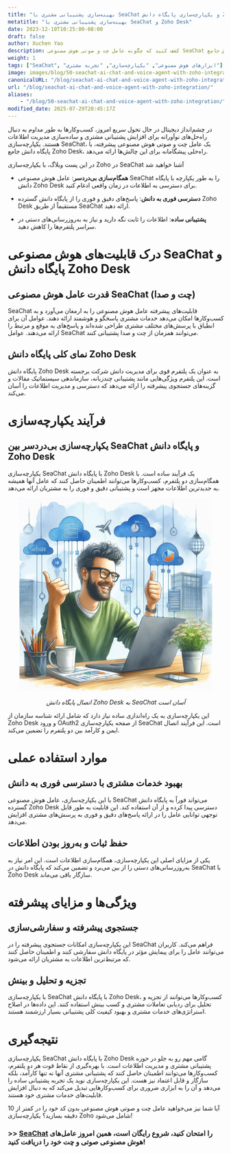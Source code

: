 ```yaml
---
title: "بهینه‌سازی پشتیبانی مشتری با SeaChat و یکپارچه‌سازی پایگاه دانش Zoho Desk"
metatitle: "بهینه‌سازی پشتیبانی مشتری با SeaChat و Zoho Desk"
date: 2023-12-10T10:25:00-08:00
draft: false
author: Xuchen Yao
description: کشف کنید که چگونه عامل چت و صوتی هوش مصنوعی SeaChat با پایگاه دانش جامع Zoho Desk برای پشتیبانی مشتری یکپارچه و کارآمد ادغام می‌شود.
weight: 1
tags: ["SeaChat", "ابزارهای هوش مصنوعی", "یکپارچه‌سازی", "تجربه مشتری"]
image: images/blog/50-seachat-ai-chat-and-voice-agent-with-zoho-integration/50-seachat-ai-chat-and-voice-agent-with-zoho-integration.png
canonicalURL: "/blog/seachat-ai-chat-and-voice-agent-with-zoho-integration/"
url: "/blog/seachat-ai-chat-and-voice-agent-with-zoho-integration/"
aliases:
    - "/blog/50-seachat-ai-chat-and-voice-agent-with-zoho-integration/"
modified_date: 2025-07-29T20:45:17Z
---
```


در چشم‌انداز دیجیتال در حال تحول سریع امروز، کسب‌وکارها به طور مداوم به دنبال راه‌حل‌های نوآورانه برای افزایش پشتیبانی مشتری و ساده‌سازی مدیریت اطلاعات هستند. یکپارچه‌سازی SeaChat، یک عامل چت و صوتی هوش مصنوعی پیشرفته، با پایگاه دانش جامع Zoho Desk، راه‌حلی پیشگامانه برای این چالش‌ها ارائه می‌دهد.

در این پست وبلاگ، با یکپارچه‌سازی Zoho در SeaChat آشنا خواهید شد

- **همگام‌سازی بی‌دردسر**: عامل هوش مصنوعی SeaChat را به طور یکپارچه با پایگاه دانش Zoho Desk برای دسترسی به اطلاعات در زمان واقعی ادغام کنید.

- **دسترسی فوری به دانش**: پاسخ‌های دقیق و فوری را از پایگاه دانش گسترده Zoho Desk مستقیماً از طریق SeaChat ارائه دهید.

- **پشتیبانی ساده**: اطلاعات را ثابت نگه دارید و نیاز به به‌روزرسانی‌های دستی در سراسر پلتفرم‌ها را کاهش دهید.


# درک قابلیت‌های هوش مصنوعی SeaChat و پایگاه دانش Zoho Desk

## قدرت عامل هوش مصنوعی SeaChat (چت و صدا)
SeaChat قابلیت‌های پیشرفته عامل هوش مصنوعی را به ارمغان می‌آورد و به کسب‌وکارها امکان می‌دهد خدمات مشتری پاسخگو و هوشمند ارائه دهند. عوامل آن برای انطباق با پرسش‌های مختلف مشتری طراحی شده‌اند و پاسخ‌های به موقع و مرتبط را ارائه می‌دهند.
عوامل SeaChat می‌توانند همزمان از چت و صدا پشتیبانی کنند.

## نمای کلی پایگاه دانش Zoho Desk
پایگاه دانش Zoho Desk به عنوان یک پلتفرم قوی برای مدیریت دانش شرکت برجسته است. این پلتفرم ویژگی‌هایی مانند پشتیبانی چندزبانه، سازماندهی سیستماتیک مقالات و گزینه‌های جستجوی پیشرفته را ارائه می‌دهد که دسترسی و مدیریت اطلاعات را آسان می‌کند.

# فرآیند یکپارچه‌سازی
## یکپارچه‌سازی بی‌دردسر بین SeaChat و پایگاه دانش Zoho Desk
یکپارچه‌سازی SeaChat با پایگاه دانش Zoho Desk یک فرآیند ساده است. با همگام‌سازی دو پلتفرم، کسب‌وکارها می‌توانند اطمینان حاصل کنند که عامل آنها همیشه به جدیدترین اطلاعات مجهز است و پشتیبانی دقیق و فوری را به مشتریان ارائه می‌دهد.

<center>
<img height="450px" src="/images/blog/50-seachat-ai-chat-and-voice-agent-with-zoho-integration/1-connect-zoho-database-to-seachat.jpeg" alt="اتصال پایگاه دانش Zoho Desk به SeaChat آسان است"/>

*اتصال پایگاه دانش Zoho Desk به SeaChat آسان است*
</center>



این یکپارچه‌سازی به یک راه‌اندازی ساده نیاز دارد که شامل ارائه شناسه سازمان از Zoho Desk و ورود OAuth2 از صفحه یکپارچه‌سازی SeaChat است. این فرآیند اتصال ایمن و کارآمد بین دو پلتفرم را تضمین می‌کند.

# موارد استفاده عملی

## بهبود خدمات مشتری با دسترسی فوری به دانش
با این یکپارچه‌سازی، عامل هوش مصنوعی SeaChat می‌تواند فوراً به پایگاه دانش گسترده Zoho Desk دسترسی پیدا کرده و از آن استفاده کند. این قابلیت به طور قابل توجهی توانایی عامل را در ارائه پاسخ‌های دقیق و فوری به پرسش‌های مشتری افزایش می‌دهد.

## حفظ ثبات و به‌روز بودن اطلاعات
یکی از مزایای اصلی این یکپارچه‌سازی، همگام‌سازی اطلاعات است. این امر نیاز به به‌روزرسانی‌های دستی را از بین می‌برد و تضمین می‌کند که پایگاه دانش در SeaChat با Zoho Desk سازگار باقی می‌ماند.

# ویژگی‌ها و مزایای پیشرفته

## جستجوی پیشرفته و سفارشی‌سازی
این یکپارچه‌سازی امکانات جستجوی پیشرفته را در SeaChat فراهم می‌کند. کاربران می‌توانند عامل را برای پیمایش مؤثر در پایگاه دانش سفارشی کنند و اطمینان حاصل کنند که مرتبط‌ترین اطلاعات به مشتریان ارائه می‌شود.

## تجزیه و تحلیل و بینش
با یکپارچه‌سازی SeaChat با پایگاه دانش Zoho Desk، کسب‌وکارها می‌توانند از تجزیه و تحلیل برای ردیابی تعاملات مشتری و کسب بینش استفاده کنند. این داده‌ها در اصلاح استراتژی‌های خدمات مشتری و بهبود کیفیت کلی پشتیبانی بسیار ارزشمند هستند.

# نتیجه‌گیری
یکپارچه‌سازی SeaChat با پایگاه دانش Zoho Desk گامی مهم رو به جلو در حوزه پشتیبانی مشتری و مدیریت اطلاعات است. با بهره‌گیری از نقاط قوت هر دو پلتفرم، کسب‌وکارها می‌توانند اطمینان حاصل کنند که پشتیبانی مشتری آنها نه تنها کارآمد، بلکه سازگار و قابل اعتماد نیز هست. این یکپارچه‌سازی نوید یک تجربه پشتیبانی ساده را می‌دهد و آن را به ابزاری ضروری برای کسب‌وکارهایی تبدیل می‌کند که به دنبال افزایش قابلیت‌های خدمات مشتری خود هستند.


آیا شما نیز می‌خواهید عامل چت و صوتی هوش مصنوعی بدون کد خود را در کمتر از 10 دقیقه بسازید؟ یکپارچه‌سازی Zoho شامل می‌شود!

### >> [SeaChat](https://chat.seasalt.ai/?utm_source=blog) را امتحان کنید، شروع رایگان است، همین امروز عامل‌های هوش مصنوعی صوتی و چت خود را دریافت کنید!